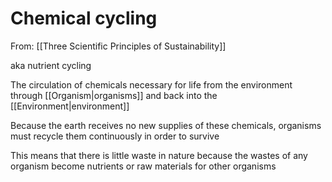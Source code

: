 # Chemical cycling
From: [[Three Scientific Principles of Sustainability]]

aka nutrient cycling

The circulation of chemicals necessary for life from the environment through [[Organism|organisms]] and back into the [[Environment|environment]]

Because the earth receives no new supplies of these chemicals, organisms must recycle them continuously in order to survive

This means that there is little waste in nature because the wastes of any organism become nutrients or raw materials for other organisms
 
